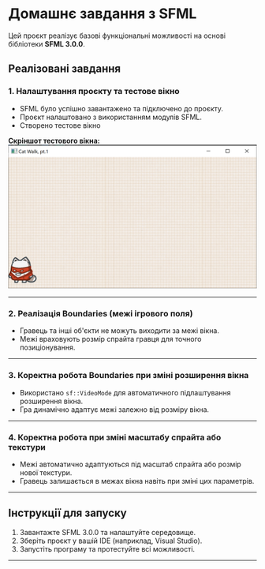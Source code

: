 # Домашнє завдання з SFML

Цей проєкт реалізує базові функціональні можливості на основі бібліотеки **SFML 3.0.0**.

## Реалізовані завдання

### 1. Налаштування проєкту та тестове вікно
- SFML було успішно завантажено та підключено до проєкту. 
- Проєкт налаштовано з використанням модулів SFML.
- Створено тестове вікно

**Скріншот тестового вікна:** 
![TestWin](image/screen_1.png)

---

### 2. Реалізація Boundaries (межі ігрового поля)
- Гравець та інші об'єкти не можуть виходити за межі вікна.
- Межі враховують розмір спрайта гравця для точного позиціонування.

---

### 3. Коректна робота Boundaries при зміні розширення вікна
- Використано `sf::VideoMode` для автоматичного підлаштування розширення вікна.
- Гра динамічно адаптує межі залежно від розміру вікна.

---

### 4. Коректна робота при зміні масштабу спрайта або текстури
- Межі автоматично адаптуються під масштаб спрайта або розмір нової текстури.
- Гравець залишається в межах вікна навіть при зміні цих параметрів.

---

## Інструкції для запуску
1. Завантажте SFML 3.0.0 та налаштуйте середовище.
2. Зберіть проєкт у вашій IDE (наприклад, Visual Studio).
3. Запустіть програму та протестуйте всі можливості.

---



